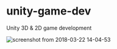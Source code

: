 # unity-game-dev
Unity 3D &amp; 2D game development

![screenshot from 2018-03-22 14-04-53](https://user-images.githubusercontent.com/3081581/37775134-04c22946-2dda-11e8-9d94-2804bc6158d1.png)
